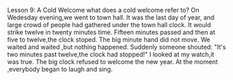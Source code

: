 Lesson 9: A Cold Welcome
what does a cold welcome refer to?
On Wedesday evening,we went to town hall. 
It was the last day of year, and large crowd of people had gathered under the town hall clock. 
It would strike twelve in twenty minutes time. 
Fifteen minutes passed and then at five to twelve,the clock stoped.
The big minute hand did not move. 
We waited and waited ,but nothing happened. 
Suddenly someone shouted: "It's two minutes past twelve,the clock had stopped!"
I looked at my watch,it was true.
The big clock refused to welcome the new year. 
At the moment ,everybody began to laugh and sing. 



